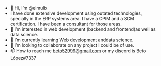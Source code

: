 - 👋 Hi, I’m @elmulix
-    I have done extensive development using outated technologies, specially in the ERP systems area. I have a CPIM and a SCM certification. I have been a consultant for those areas.
- 👀 I’m interested in web development (backend and frontend)as well as data science.
- 🌱 I’m currently learning Web development anddata science.
- 💞️ I’m looking to collaborate on any project I could be of use. 
- 📫 How to reach me beto52999@gmail.com or my discord is Beto López#7337

<!---
elmulix/elmulix is a ✨ special ✨ repository because its `README.md` (this file) appears on your GitHub profile.
You can click the Preview link to take a look at your changes.
--->
